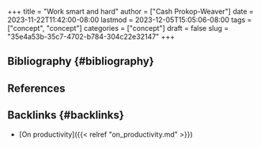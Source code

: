 +++
title = "Work smart and hard"
author = ["Cash Prokop-Weaver"]
date = 2023-11-22T11:42:00-08:00
lastmod = 2023-12-05T15:05:06-08:00
tags = ["concept", "concept"]
categories = ["concept"]
draft = false
slug = "35e4a53b-35c7-4702-b784-304c22e32147"
+++

## Bibliography {#bibliography}

## References

<style>.csl-entry{text-indent: -1.5em; margin-left: 1.5em;}</style><div class="csl-bib-body">
</div>


## Backlinks {#backlinks}

-   [On productivity]({{< relref "on_productivity.md" >}})
